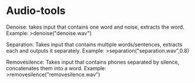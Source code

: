 # Audio-tools
Denoise: takes input that contains one word and noise, extracts the word. Example: >denoise("denoise.wav")

Separation: Takes input that contains multiple words/sentences, extracts each and outputs it separately. Example: >separation("separation.wav",0.8)

Removesilence: Takes input that contains phones separated by silence, concatenates them into a word. Example: >removesilence("removesilence.wav")
